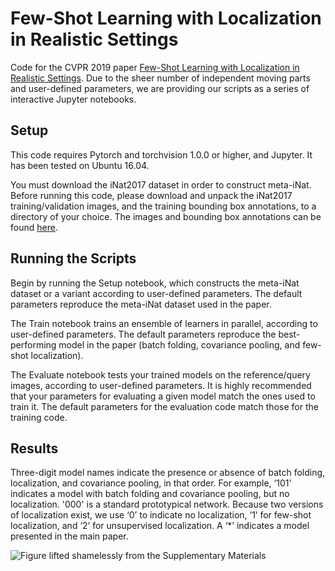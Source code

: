 # Few-Shot Learning with Localization in Realistic Settings

Code for the CVPR 2019 paper [Few-Shot Learning with Localization in Realistic Settings](https://arxiv.org/abs/1904.08502). 
Due to the sheer number of independent moving parts and user-defined parameters, we are providing our scripts as a series of 
interactive Jupyter notebooks. 

## Setup

This code requires Pytorch and torchvision 1.0.0 or higher, and Jupyter. It has been tested on Ubuntu 16.04. 

You must download the iNat2017 dataset in order to construct meta-iNat. 
Before running this code, please download and unpack the iNat2017 training/validation images, and the training 
bounding box annotations, to a directory of your choice. The images and bounding box annotations can be found 
[here](https://github.com/visipedia/inat_comp/blob/master/2017/README.md#Data). 

## Running the Scripts

Begin by running the Setup notebook, which constructs the meta-iNat dataset or a variant according to user-defined parameters. 
The default parameters reproduce the meta-iNat dataset used in the paper. 

The Train notebook trains an ensemble of learners in parallel, according to user-defined parameters. 
The default parameters reproduce the best-performing model in the paper 
(batch folding, covariance pooling, and few-shot localization). 

The Evaluate notebook tests your trained models on the reference/query images, according to user-defined parameters. 
It is highly recommended that your parameters for evaluating a given model match the ones used to train it.
The default parameters for the evaluation code match those for the training code. 

## Results

Three-digit model names indicate the presence or absence of batch folding, localization, and covariance pooling, in that order. 
For example, ‘101’ indicates a model with batch folding and covariance pooling, but no localization. 
'000' is a standard prototypical network. 
Because two versions of localization exist, we use ‘0’ to indicate no localization,
‘1’ for few-shot localization, and ‘2’ for unsupervised localization. 
A ‘*’ indicates a model presented in the main paper.


![Figure lifted shamelessly from the Supplementary Materials](https://raw.githubusercontent.com/daviswer/fewshotlocal/master/results.png)
